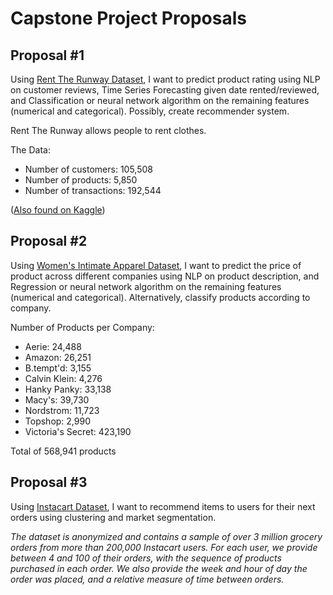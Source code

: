 # Capstone Project Proposals

## Proposal #1
Using [Rent The Runway Dataset](https://cseweb.ucsd.edu/~jmcauley/datasets.html#clothing_fit), I want to predict product rating using NLP on customer reviews, Time Series Forecasting given date rented/reviewed, and Classification or neural network algorithm on the remaining features (numerical and categorical). Possibly, create recommender system.

Rent The Runway allows people to rent clothes.

The Data:
- Number of customers: 105,508
- Number of products: 5,850
- Number of transactions: 192,544

([Also found on Kaggle](https://www.kaggle.com/rmisra/clothing-fit-dataset-for-size-recommendation?select=renttherunway_final_data.json))

## Proposal #2
Using [Women's Intimate Apparel Dataset](https://www.kaggle.com/PromptCloudHQ/innerwear-data-from-victorias-secret-and-others), I want to predict the price of product across different companies using NLP on product description, and Regression or neural network algorithm on the remaining features (numerical and categorical). Alternatively, classify products according to company.

Number of Products per Company:
- Aerie: 24,488
- Amazon: 26,251
- B.tempt'd: 3,155
- Calvin Klein: 4,276
- Hanky Panky: 33,138
- Macy's: 39,730
- Nordstrom: 11,723
- Topshop: 2,990
- Victoria's Secret: 423,190

Total of 568,941 products

## Proposal #3
Using [Instacart Dataset](https://www.kaggle.com/c/instacart-market-basket-analysis/overview), I want to recommend items to users for their next orders using clustering and market segmentation.

*The dataset is anonymized and contains a sample of over 3 million grocery orders from more than 200,000 Instacart users. For each user, we provide between 4 and 100 of their orders, with the sequence of products purchased in each order. We also provide the week and hour of day the order was placed, and a relative measure of time between orders.*
